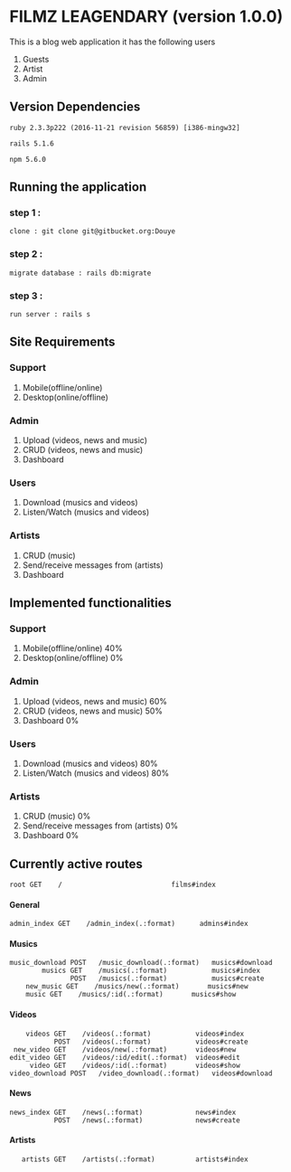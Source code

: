 # FILMZ LEAGENDARY (version 1.0.0)

This is a blog web application it has the following users
1. Guests
2. Artist
3. Admin

## Version Dependencies
    ruby 2.3.3p222 (2016-11-21 revision 56859) [i386-mingw32]

    rails 5.1.6

    npm 5.6.0

## Running the application

### step 1 :
    clone : git clone git@gitbucket.org:Douye

### step 2 :
    migrate database : rails db:migrate

### step 3 :
    run server : rails s

## Site Requirements

### Support
1. Mobile(offline/online)
2. Desktop(online/offline)

### Admin
1. Upload (videos, news and music)
2. CRUD (videos, news and music)
3. Dashboard

### Users
1. Download (musics and videos)
2. Listen/Watch (musics and videos)

### Artists
1. CRUD (music)
2. Send/receive messages from (artists)
3. Dashboard

## Implemented functionalities
### Support
1. Mobile(offline/online) 40%
2. Desktop(online/offline) 0%

### Admin
1. Upload (videos, news and music) 60%
2. CRUD (videos, news and music) 50%
3. Dashboard 0%

### Users
1. Download (musics and videos) 80%
2. Listen/Watch (musics and videos) 80%

### Artists
1. CRUD (music) 0%
2. Send/receive messages from (artists) 0%
3. Dashboard 0%

## Currently active routes

    root GET    /                           films#index
#### General
    admin_index GET    /admin_index(.:format)      admins#index

#### Musics
    music_download POST   /music_download(.:format)   musics#download
            musics GET    /musics(.:format)           musics#index
                   POST   /musics(.:format)           musics#create
        new_music GET    /musics/new(.:format)       musics#new
        music GET    /musics/:id(.:format)       musics#show

#### Videos
        videos GET    /videos(.:format)           videos#index
               POST   /videos(.:format)           videos#create
     new_video GET    /videos/new(.:format)       videos#new
    edit_video GET    /videos/:id/edit(.:format)  videos#edit
         video GET    /videos/:id(.:format)       videos#show
    video_download POST   /video_download(.:format)   videos#download

#### News
    news_index GET    /news(.:format)             news#index
               POST   /news(.:format)             news#create

#### Artists
       artists GET    /artists(.:format)          artists#index
